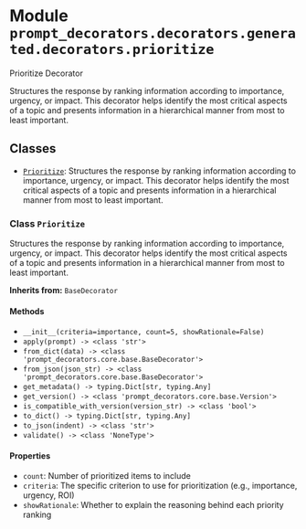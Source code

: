 # Module `prompt_decorators.decorators.generated.decorators.prioritize`

Prioritize Decorator

Structures the response by ranking information according to importance, urgency, or impact. This decorator helps identify the most critical aspects of a topic and presents information in a hierarchical manner from most to least important.

## Classes

- [`Prioritize`](#class-prioritize): Structures the response by ranking information according to importance, urgency, or impact. This decorator helps identify the most critical aspects of a topic and presents information in a hierarchical manner from most to least important.

### Class `Prioritize`

Structures the response by ranking information according to importance, urgency, or impact. This decorator helps identify the most critical aspects of a topic and presents information in a hierarchical manner from most to least important.

**Inherits from:** `BaseDecorator`

#### Methods

- `__init__(criteria=importance, count=5, showRationale=False)`
- `apply(prompt) -> <class 'str'>`
- `from_dict(data) -> <class 'prompt_decorators.core.base.BaseDecorator'>`
- `from_json(json_str) -> <class 'prompt_decorators.core.base.BaseDecorator'>`
- `get_metadata() -> typing.Dict[str, typing.Any]`
- `get_version() -> <class 'prompt_decorators.core.base.Version'>`
- `is_compatible_with_version(version_str) -> <class 'bool'>`
- `to_dict() -> typing.Dict[str, typing.Any]`
- `to_json(indent) -> <class 'str'>`
- `validate() -> <class 'NoneType'>`
#### Properties

- `count`: Number of prioritized items to include
- `criteria`: The specific criterion to use for prioritization (e.g., importance, urgency, ROI)
- `showRationale`: Whether to explain the reasoning behind each priority ranking
